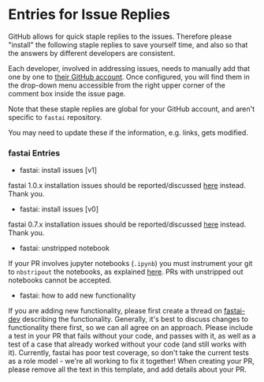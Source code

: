 # Entries for Issue Replies

GitHub allows for quick staple replies to the issues. Therefore please "install" the following staple replies to save yourself time, and also so that the answers by different developers are consistent.

Each developer, involved in addressing issues, needs to manually add that one by one to [their GitHub account](https://github.com/settings/replies). Once configured, you will find them in the drop-down menu accessible from the right upper corner of the comment box inside the issue page.

Note that these staple replies are global for your GitHub account, and aren't specific to `fastai` repository.

You may need to update these if the information, e.g. links, gets modified.

### fastai Entries

* fastai: install issues [v1]

fastai 1.0.x installation issues should be reported/discussed [here](http://forums.fast.ai/t/fastai-v1-install-issues-thread/24111) instead. Thank you.

* fastai: install issues [v0]

fastai 0.7.x installation issues should be reported/discussed [here](http://forums.fast.ai/t/fastai-v0-install-issues-thread/24652) instead. Thank you.

* fastai: unstripped notebook

If your PR involves jupyter notebooks (`.ipynb`) you must instrument your git to `nbstripout` the notebooks, as explained [here](https://docs.fast.ai/dev/develop.html#things-to-run-after-git-clone). PRs with unstripped out notebooks cannot be accepted.

* fastai: how to add new functionality

If you are adding new functionality, please first create a thread on [fastai-dev](https://forums.fast.ai/c/fastai-users/fastai-dev) describing the functionality. Generally, it's best to discuss changes to functionality there first, so we can all agree on an approach. Please include a test in your PR that fails without your code, and passes with it, as well as a test of a case that already worked without your code (and still works with it). Currently, fastai has poor test coverage, so don't take the current tests as a role model - we're all working to fix it together! When creating your PR, please remove all the text in this template, and add details about your PR.
